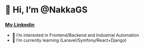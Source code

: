 # 👋 Hi, I’m @NakkaGS
### [My Linkedin](https://www.linkedin.com/in/gabriel-nakata/)
- 👀 I’m interested in Frontend/Backend and Industrial Automation
- 🌱 I’m currently learning (Laravel/Symfony/React+Django)



<!---
NakkaGS/NakkaGS is a ✨ special ✨ repository because its `README.md` (this file) appears on your GitHub profile.
You can click the Preview link to take a look at your changes.
--->
